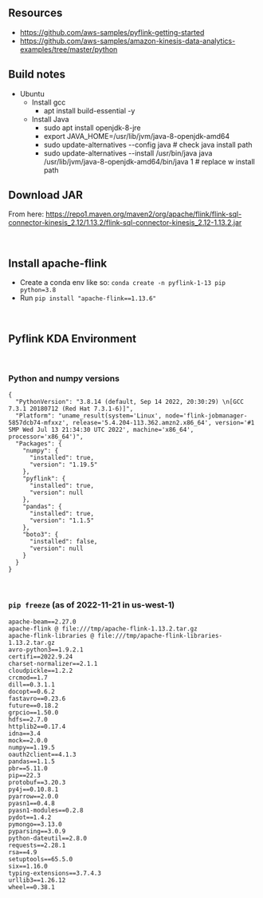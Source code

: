 ## Resources
- https://github.com/aws-samples/pyflink-getting-started
- https://github.com/aws-samples/amazon-kinesis-data-analytics-examples/tree/master/python


## Build notes
- Ubuntu
    - Install gcc
        - apt install build-essential -y
    - Install Java
        - sudo apt install openjdk-8-jre
        - export JAVA_HOME=/usr/lib/jvm/java-8-openjdk-amd64
        - sudo update-alternatives --config java # check java install path
        - sudo update-alternatives --install /usr/bin/java java /usr/lib/jvm/java-8-openjdk-amd64/bin/java 1 # replace w install path


## Download JAR
From here: https://repo1.maven.org/maven2/org/apache/flink/flink-sql-connector-kinesis_2.12/1.13.2/flink-sql-connector-kinesis_2.12-1.13.2.jar

<br>

## Install apache-flink
- Create a conda env like so: `conda create -n pyflink-1-13 pip python=3.8`
- Run `pip install "apache-flink==1.13.6"`

<br>

## Pyflink KDA Environment

<br>

### Python and numpy versions
```
{
  "PythonVersion": "3.8.14 (default, Sep 14 2022, 20:30:29) \n[GCC 7.3.1 20180712 (Red Hat 7.3.1-6)]",
  "Platform": "uname_result(system='Linux', node='flink-jobmanager-5857dcb74-mfxxz', release='5.4.204-113.362.amzn2.x86_64', version='#1 SMP Wed Jul 13 21:34:30 UTC 2022', machine='x86_64', processor='x86_64')",
  "Packages": {
    "numpy": {
      "installed": true,
      "version": "1.19.5"
    },
    "pyflink": {
      "installed": true,
      "version": null
    },
    "pandas": {
      "installed": true,
      "version": "1.1.5"
    },
    "boto3": {
      "installed": false,
      "version": null
    }
  }
}
```

<br>

### `pip freeze` (as of 2022-11-21 in us-west-1)
```
apache-beam==2.27.0
apache-flink @ file:///tmp/apache-flink-1.13.2.tar.gz
apache-flink-libraries @ file:///tmp/apache-flink-libraries-1.13.2.tar.gz
avro-python3==1.9.2.1
certifi==2022.9.24
charset-normalizer==2.1.1
cloudpickle==1.2.2
crcmod==1.7
dill==0.3.1.1
docopt==0.6.2
fastavro==0.23.6
future==0.18.2
grpcio==1.50.0
hdfs==2.7.0
httplib2==0.17.4
idna==3.4
mock==2.0.0
numpy==1.19.5
oauth2client==4.1.3
pandas==1.1.5
pbr==5.11.0
pip==22.3
protobuf==3.20.3
py4j==0.10.8.1
pyarrow==2.0.0
pyasn1==0.4.8
pyasn1-modules==0.2.8
pydot==1.4.2
pymongo==3.13.0
pyparsing==3.0.9
python-dateutil==2.8.0
requests==2.28.1
rsa==4.9
setuptools==65.5.0
six==1.16.0
typing-extensions==3.7.4.3
urllib3==1.26.12
wheel==0.38.1
```